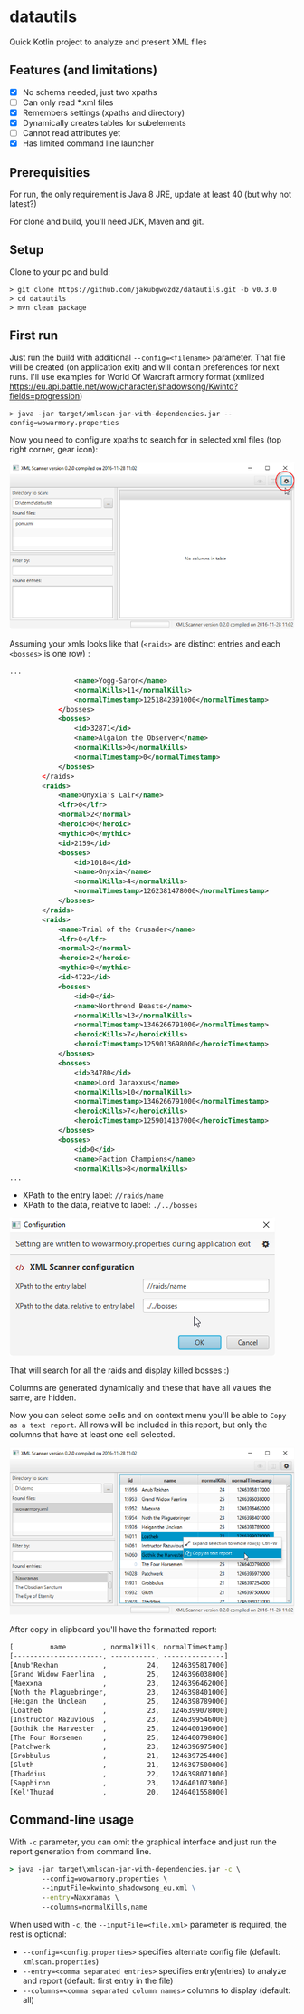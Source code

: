 # datautils
Quick Kotlin project to analyze and present XML files

## Features (and limitations)
- [x] No schema needed, just two xpaths
- [ ] Can only read \*.xml files
- [x] Remembers settings (xpaths and directory)
- [x] Dynamically creates tables for subelements
- [ ] Cannot read attributes yet
- [x] Has limited command line launcher

## Prerequisities
For run, the only requirement is Java 8 JRE, update at least 40 (but why not latest?)

For clone and build, you'll need JDK, Maven and git. 

## Setup
Clone to your pc and build:
```shell
> git clone https://github.com/jakubgwozdz/datautils.git -b v0.3.0
> cd datautils
> mvn clean package
```

## First run
Just run the build with additional `--config=<filename>` parameter. That file will be created (on application exit) 
and will contain preferences for next runs. I'll use examples for World Of Warcraft armory format (xmlized https://eu.api.battle.net/wow/character/shadowsong/Kwinto?fields=progression)
```shell
> java -jar target/xmlscan-jar-with-dependencies.jar --config=wowarmory.properties
```

Now you need to configure xpaths to search for in selected xml files (top right corner, gear icon):

![first run screenshot](images/first_run.png)

Assuming your xmls looks like that (`<raids>` are distinct entries and each `<bosses>` is one row) :
```xml
...
				<name>Yogg-Saron</name>
				<normalKills>11</normalKills>
				<normalTimestamp>1251842391000</normalTimestamp>
			</bosses>
			<bosses>
				<id>32871</id>
				<name>Algalon the Observer</name>
				<normalKills>0</normalKills>
				<normalTimestamp>0</normalTimestamp>
			</bosses>
		</raids>
		<raids>
			<name>Onyxia's Lair</name>
			<lfr>0</lfr>
			<normal>2</normal>
			<heroic>0</heroic>
			<mythic>0</mythic>
			<id>2159</id>
			<bosses>
				<id>10184</id>
				<name>Onyxia</name>
				<normalKills>4</normalKills>
				<normalTimestamp>1262381478000</normalTimestamp>
			</bosses>
		</raids>
		<raids>
			<name>Trial of the Crusader</name>
			<lfr>0</lfr>
			<normal>2</normal>
			<heroic>2</heroic>
			<mythic>0</mythic>
			<id>4722</id>
			<bosses>
				<id>0</id>
				<name>Northrend Beasts</name>
				<normalKills>13</normalKills>
				<normalTimestamp>1346266791000</normalTimestamp>
				<heroicKills>7</heroicKills>
				<heroicTimestamp>1259013698000</heroicTimestamp>
			</bosses>
			<bosses>
				<id>34780</id>
				<name>Lord Jaraxxus</name>
				<normalKills>10</normalKills>
				<normalTimestamp>1346266791000</normalTimestamp>
				<heroicKills>7</heroicKills>
				<heroicTimestamp>1259014137000</heroicTimestamp>
			</bosses>
			<bosses>
				<id>0</id>
				<name>Faction Champions</name>
				<normalKills>8</normalKills>
...
```

- XPath to the entry label: `//raids/name`
- XPath to the data, relative to label: `./../bosses`

![config screenshot](images/config.png)

That will search for all the raids and display killed bosses :)

Columns are generated dynamically and these that have all values the same, are hidden.

Now you can select some cells and on context menu you'll be able to `Copy as a text report`. 
All rows will be included in this report, but only the columns that have at least one cell selected.

![report menu screenshot](images/report_to_clipboard.png)

After copy in clipboard you'll have the formatted report:
```
[         name         , normalKills, normalTimestamp]
[----------------------, -----------, ---------------]
[Anub'Rekhan           ,          24,   1246395817000]
[Grand Widow Faerlina  ,          25,   1246396038000]
[Maexxna               ,          23,   1246396462000]
[Noth the Plaguebringer,          23,   1246398401000]
[Heigan the Unclean    ,          25,   1246398789000]
[Loatheb               ,          23,   1246399078000]
[Instructor Razuvious  ,          23,   1246399546000]
[Gothik the Harvester  ,          25,   1246400196000]
[The Four Horsemen     ,          25,   1246400798000]
[Patchwerk             ,          23,   1246396975000]
[Grobbulus             ,          21,   1246397254000]
[Gluth                 ,          21,   1246397500000]
[Thaddius              ,          22,   1246398071000]
[Sapphiron             ,          23,   1246401073000]
[Kel'Thuzad            ,          20,   1246401558000]
```

## Command-line usage

With `-c` parameter, you can omit the graphical interface and just run the report generation
from command line.

```cmd
> java -jar target\xmlscan-jar-with-dependencies.jar -c \ 
        --config=wowarmory.properties \ 
        --inputFile=kwinto_shadowsong_eu.xml \
        --entry=Naxxramas \ 
        --columns=normalKills,name
```

When used with `-c`, the `--inputFile=<file.xml>` parameter is required, the rest is optional:
* `--config=<config.properties>` specifies alternate config file (default: `xmlscan.properties`)
* `--entry=<comma separated entries>` specifies entry(entries) to analyze and report (default: first entry in the file)
* `--columns=<comma separated column names>` columns to display (default: all)


